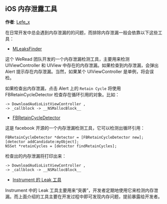 iOS 内存泄露工具
--------
**作者**: [Lefe_x](https://weibo.com/u/5953150140)

在日常开发中总会遇到内存泄漏的的问题，而排除内存泄漏一般会依靠以下这些工具：

- [MLeaksFinder](http://wereadteam.github.io/2016/02/22/MLeaksFinder/)

这个 WeRead 团队开发的一个内存泄漏检测工具，主要用来检测 UIViewController 和 UIView 中存在的内存泄漏。如果检查到内存泄漏，会弹出 Alert 提示存在内存泄漏。当然，如果某个 UIViewController 是单例，将会误检。

如果检查出内存泄漏，点击 Alert 上的 `Retain Cycle` 将使用 FBRetainCycleDetector 检查存在循环引用的对象。比如：

```
-> DownloadAudioListViewController ,
-> _callblock -> __NSMallocBlock__ 
```

- [FBRetainCycleDetector](https://github.com/facebook/FBRetainCycleDetector)

这是 facebook 开源的一个内存泄漏检测工具，它可以检测出循环引用：

```
FBRetainCycleDetector *detector = [FBRetainCycleDetector new];
[detector addCandidate:myObject];
NSSet *retainCycles = [detector findRetainCycles];
```

检查出的内存泄漏将打印出来：

```
-> DownloadAudioListViewController ,
-> _callblock -> __NSMallocBlock__ 
```

- [Instrument 的 Leak 工具](https://juejin.im/entry/58b105b48ac24728d53e28cf)

Instrument 中的 Leak 工具主要用来“突袭”，开发者定期地使用它来检测内存泄漏。而上面介绍的工具主要在开发过程中即可发现内存问题，提前暴露给开发者。

